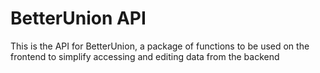 # BetterUnion API

This is the API for BetterUnion, a package of functions to be used on the
frontend to simplify accessing and editing data from the backend
